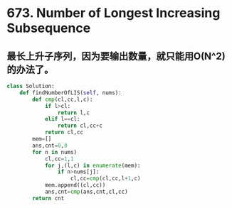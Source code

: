 # 673. Number of Longest Increasing Subsequence
## 最长上升子序列，因为要输出数量，就只能用O(N^2)的办法了。
``` python
class Solution:
    def findNumberOfLIS(self, nums):
        def cmp(cl,cc,l,c):
            if l>cl:
                return l,c
            elif l==cl:
                return cl,cc+c
            return cl,cc
        mem=[]
        ans,cnt=0,0
        for n in nums)
            cl,cc=1,1
            for j,(l,c) in enumerate(mem):
                if n>nums[j]:
                    cl,cc=cmp(cl,cc,l+1,c)
            mem.append((cl,cc))
            ans,cnt=cmp(ans,cnt,cl,cc)
        return cnt
```
